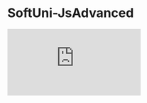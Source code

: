 # SoftUni-JsAdvanced
![alt text](https://github.com/yveette/SoftUni-JsAdvanced/blob/master/JS%20Advanced%20-%20September%202021%20-%20Certificate.pdf)
